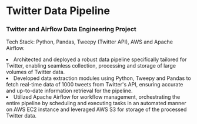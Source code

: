 # Twitter Data Pipeline

### Twitter and Airflow Data Engineering Project
Tech Stack: Python, Pandas, Tweepy (Twitter API), AWS and Apache Airflow.

<li>Architected and deployed a robust data pipeline specifically tailored for Twitter, enabling seamless collection, processing and storage of large volumes of Twitter data.</li>	
<li>Developed data extraction modules using Python, Tweepy and Pandas to fetch real-time data of 1000 tweets from Twitter's API, ensuring accurate and up-to-date information retrieval for the pipeline.</li>
<li>Utilized Apache Airflow for workflow management, orchestrating the entire pipeline by scheduling and executing tasks in an automated manner on AWS EC2 instance and leveraged AWS S3 for storage of the processed Twitter data.</li>
